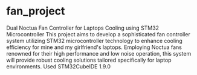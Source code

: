 # fan_project
Dual Noctua Fan Controller for Laptops Cooling using STM32 Microcontroller
This project aims to develop a sophisticated fan controller system utilizing STM32 microcontroller technology to enhance cooling efficiency for mine and my girlfriend's laptops. Employing Noctua fans renowned for their high performance and low noise operation, this system will provide robust cooling solutions tailored specifically for laptop environments.
Used STM32CubeIDE 1.9.0
